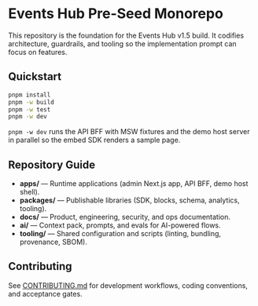 # Events Hub Pre-Seed Monorepo

This repository is the foundation for the Events Hub v1.5 build. It codifies architecture, guardrails, and tooling so the implementation prompt can focus on features.

## Quickstart

```bash
pnpm install
pnpm -w build
pnpm -w test
pnpm -w dev
```

`pnpm -w dev` runs the API BFF with MSW fixtures and the demo host server in parallel so the embed SDK renders a sample page.

## Repository Guide

- **apps/** — Runtime applications (admin Next.js app, API BFF, demo host shell).
- **packages/** — Publishable libraries (SDK, blocks, schema, analytics, tooling).
- **docs/** — Product, engineering, security, and ops documentation.
- **ai/** — Context pack, prompts, and evals for AI-powered flows.
- **tooling/** — Shared configuration and scripts (linting, bundling, provenance, SBOM).

## Contributing

See [CONTRIBUTING.md](docs/engineering/CONTRIBUTING.md) for development workflows, coding conventions, and acceptance gates.
